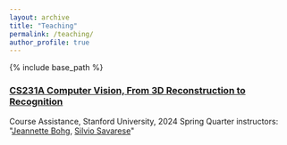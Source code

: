 ```yaml
---
layout: archive
title: "Teaching"
permalink: /teaching/
author_profile: true
---
```


{% include base_path %}

### [CS231A Computer Vision, From 3D Reconstruction to Recognition]("https://web.stanford.edu/class/cs231a/")
Course Assistance, Stanford University, 2024 Spring Quarter
instructors: "[Jeannette Bohg](https://web.stanford.edu/~bohg/), [Silvio Savarese](https://wayback.stanford.edu/was/20180314115226mp_/http://cvgl.stanford.edu/silvio/)"
